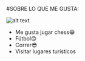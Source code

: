 #SOBRE LO QUE ME GUSTA:

![alt text](https://cdn.pixabay.com/photo/2016/11/15/07/09/photo-manipulation-1825450__340.jpg)

- Me gusta jugar chess😁
- Fútbol😊
- Correr😎
- Visitar lugares turísticos
